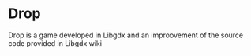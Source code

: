 Drop
====

Drop is a game developed in Libgdx and an improovement of the source code provided in Libgdx wiki
